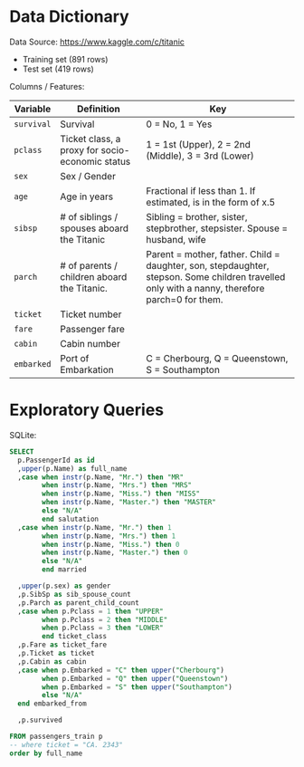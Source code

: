 
# Data Dictionary

Data Source: https://www.kaggle.com/c/titanic

  + Training set (891 rows)
  + Test set (419 rows)

Columns / Features:

Variable | 	Definition	| Key
--- | --- | ---
`survival`	| Survival	| 0 = No, 1 = Yes
`pclass`	| Ticket class, a proxy for socio-economic status | 1 = 1st (Upper), 2 = 2nd (Middle), 3 = 3rd (Lower)
`sex`	| Sex / Gender	|
`age`	| Age in years	| Fractional if less than 1. If estimated, is in the form of x.5
`sibsp`	| # of siblings / spouses aboard the Titanic	| Sibling = brother, sister, stepbrother, stepsister. Spouse = husband, wife
`parch`	| # of parents / children aboard the Titanic. 	| Parent = mother, father. Child = daughter, son, stepdaughter, stepson. Some children travelled only with a nanny, therefore parch=0 for them.
`ticket`	| Ticket number	|
`fare` |	Passenger fare	|
`cabin` |	Cabin number
`embarked`	| Port of Embarkation	| C = Cherbourg, Q = Queenstown, S = Southampton

# Exploratory Queries

SQLite:

```sql
SELECT
  p.PassengerId as id
  ,upper(p.Name) as full_name
  ,case when instr(p.Name, "Mr.") then "MR"
        when instr(p.Name, "Mrs.") then "MRS"
        when instr(p.Name, "Miss.") then "MISS"
        when instr(p.Name, "Master.") then "MASTER"
        else "N/A"
        end salutation
  ,case when instr(p.Name, "Mr.") then 1
        when instr(p.Name, "Mrs.") then 1
        when instr(p.Name, "Miss.") then 0
        when instr(p.Name, "Master.") then 0
        else "N/A"
        end married

  ,upper(p.sex) as gender
  ,p.SibSp as sib_spouse_count
  ,p.Parch as parent_child_count
  ,case when p.Pclass = 1 then "UPPER"
        when p.Pclass = 2 then "MIDDLE"
        when p.Pclass = 3 then "LOWER"
        end ticket_class
  ,p.Fare as ticket_fare
  ,p.Ticket as ticket
  ,p.Cabin as cabin
  ,case when p.Embarked = "C" then upper("Cherbourg")
        when p.Embarked = "Q" then upper("Queenstown")
        when p.Embarked = "S" then upper("Southampton")
        else "N/A"
  end embarked_from

  ,p.survived

FROM passengers_train p
-- where ticket = "CA. 2343"
order by full_name

```
